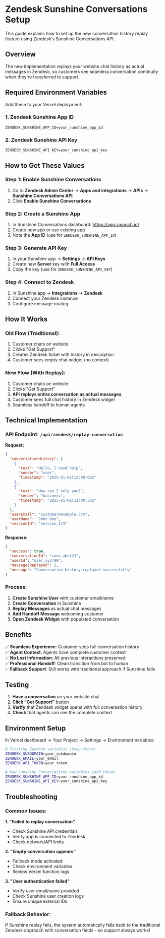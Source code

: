 # Zendesk Sunshine Conversations Setup

This guide explains how to set up the new conversation history replay feature using Zendesk's Sunshine Conversations API.

## Overview

The new implementation replays your website chat history as actual messages in Zendesk, so customers see seamless conversation continuity when they're transferred to support.

## Required Environment Variables

Add these to your Vercel deployment:

### 1. Zendesk Sunshine App ID
```
ZENDESK_SUNSHINE_APP_ID=your_sunshine_app_id
```

### 2. Zendesk Sunshine API Key  
```
ZENDESK_SUNSHINE_API_KEY=your_sunshine_api_key
```

## How to Get These Values

### Step 1: Enable Sunshine Conversations
1. Go to **Zendesk Admin Center** → **Apps and integrations** → **APIs** → **Sunshine Conversations API**
2. Click **Enable Sunshine Conversations**

### Step 2: Create a Sunshine App
1. In Sunshine Conversations dashboard: https://app.smooch.io/
2. Create new app or use existing app
3. Note the **App ID** (use for `ZENDESK_SUNSHINE_APP_ID`)

### Step 3: Generate API Key
1. In your Sunshine app → **Settings** → **API Keys**
2. Create new **Server** key with **Full Access**
3. Copy the key (use for `ZENDESK_SUNSHINE_API_KEY`)

### Step 4: Connect to Zendesk
1. In Sunshine app → **Integrations** → **Zendesk**
2. Connect your Zendesk instance
3. Configure message routing

## How It Works

### Old Flow (Traditional):
1. Customer chats on website
2. Clicks "Get Support" 
3. Creates Zendesk ticket with history in description
4. Customer sees empty chat widget (no context)

### New Flow (With Replay):
1. Customer chats on website
2. Clicks "Get Support"
3. **API replays entire conversation as actual messages**
4. Customer sees full chat history in Zendesk widget
5. Seamless handoff to human agents

## Technical Implementation

### API Endpoint: `/api/zendesk/replay-conversation`

**Request:**
```json
{
  "conversationHistory": [
    {
      "text": "Hello, I need help",
      "sender": "user", 
      "timestamp": "2025-01-01T12:00:00Z"
    },
    {
      "text": "How can I help you?",
      "sender": "business",
      "timestamp": "2025-01-01T12:00:30Z"
    }
  ],
  "userEmail": "customer@example.com",
  "userName": "John Doe",
  "sessionId": "session_123"
}
```

**Response:**
```json
{
  "success": true,
  "conversationId": "conv_abc123",
  "userId": "user_xyz789",
  "messagesReplayed": 2,
  "message": "Conversation history replayed successfully"
}
```

### Process:
1. **Create Sunshine User** with customer email/name
2. **Create Conversation** in Sunshine
3. **Replay Messages** as actual chat messages
4. **Add Handoff Message** welcoming customer
5. **Open Zendesk Widget** with populated conversation

## Benefits

✅ **Seamless Experience**: Customer sees full conversation history  
✅ **Agent Context**: Agents have complete customer context  
✅ **No Lost Information**: All previous interactions preserved  
✅ **Professional Handoff**: Clean transition from bot to human  
✅ **Fallback Support**: Still works with traditional approach if Sunshine fails

## Testing

1. **Have a conversation** on your website chat
2. **Click "Get Support"** button  
3. **Verify** that Zendesk widget opens with full conversation history
4. **Check** that agents can see the complete context

## Environment Setup

In Vercel dashboard → Your Project → Settings → Environment Variables:

```bash
# Existing Zendesk variables (keep these)
ZENDESK_SUBDOMAIN=your_subdomain
ZENDESK_EMAIL=your_email
ZENDESK_API_TOKEN=your_token

# New Sunshine Conversations variables (add these)
ZENDESK_SUNSHINE_APP_ID=your_sunshine_app_id
ZENDESK_SUNSHINE_API_KEY=your_sunshine_api_key
```

## Troubleshooting

### Common Issues:

**1. "Failed to replay conversation"**
- Check Sunshine API credentials
- Verify app is connected to Zendesk
- Check network/API limits

**2. "Empty conversation appears"** 
- Fallback mode activated
- Check environment variables
- Review Vercel function logs

**3. "User authentication failed"**
- Verify user email/name provided
- Check Sunshine user creation logs
- Ensure unique external IDs

### Fallback Behavior:
If Sunshine replay fails, the system automatically falls back to the traditional Zendesk approach with conversation fields - so support always works! 
